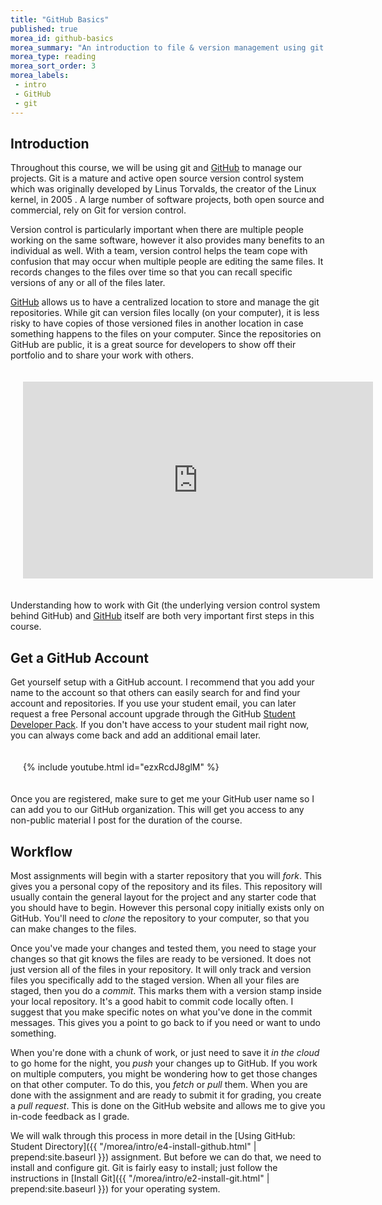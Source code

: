 ```yaml
---
title: "GitHub Basics"
published: true
morea_id: github-basics
morea_summary: "An introduction to file & version management using git on GitHub."
morea_type: reading
morea_sort_order: 3
morea_labels:
 - intro
 - GitHub
 - git
---
```


## Introduction
Throughout this course, we will be using git and [GitHub](http://github.com/) to manage our projects. Git is a mature and active open source version control system which was originally developed by Linus Torvalds, the creator of the Linux kernel, in 2005 . A large number of software projects, both open source and commercial, rely on Git for version control.

Version control is particularly important when there are multiple people working on the same software, however it also provides many benefits to an individual as well.  With a team, version control helps the team cope with confusion that may occur when multiple people are editing the same files.  It records changes to the files over time so that you can recall specific versions of any or all of the files later.

[GitHub](http://github.com/) allows us to have a centralized location to store and manage the git repositories.  While git can version files locally (on your computer), it is less risky to have copies of those versioned files in another location in case something happens to the files on your computer.  Since the repositories on GitHub are public, it is a great source for developers to show off their portfolio and to share your work with others.  

<div style="padding:20px">
<div class="row">
<div class="col-xs-12 col-md-8 col-md-push-2">
  <iframe src="https://player.vimeo.com/video/89542305" width="560" height="315" frameborder="0" allowfullscreen></iframe>
</div>
</div>
</div>

Understanding how to work with Git (the underlying version control system behind GitHub) and [GitHub](http://github.com/) itself are both very important first steps in this course.

## Get a GitHub Account
Get yourself setup with a GitHub account.  I recommend that you add your name to the account so that others can easily search for and find your account and repositories. If you use your student email, you can later request a free Personal account upgrade through the GitHub [Student Developer Pack](https://education.github.com/pack).  If you don't have access to your student mail right now, you can always come back and add an additional email later.

<div style="padding:20px">
<div class="row">
<div class="col-xs-12 col-md-8 col-md-push-2">
  {%  include youtube.html  id="ezxRcdJ8glM" %}
</div>
</div>
</div>

Once you are registered, make sure to get me your GitHub user name so I can add you to our GitHub organization.  This will get you access to any non-public material I post for the duration of the course.

## Workflow
Most assignments will begin with a starter repository that you will *fork*.  This gives you a personal copy of the repository and its files.  This repository will usually contain the general layout for the project and any starter code that you should have to begin.  However this personal copy initially exists only on GitHub.  You'll need to *clone* the repository to your computer, so that you can make changes to the files.

Once you've made your changes and tested them, you need to stage your changes so that git knows the files are ready to be versioned.  It does not just version all of the files in your repository.  It will only track and version files you specifically add to the staged version.  When all your files are staged, then you do a *commit*.  This marks them with a version stamp inside your local repository.  It's a good habit to commit code locally often. I suggest that you make specific notes on what you've done in the commit messages.  This gives you a point to go back to if you need or want to undo something.  

When you're done with a chunk of work, or just need to save it *in the cloud* to go home for the night, you *push* your changes up to GitHub.  If you work on multiple computers, you might be wondering how to get those changes on that other computer.  To do this, you *fetch* or *pull* them.  When you are done with the assignment and are ready to submit it for grading, you create a *pull request*.  This is done on the GitHub website and allows me to give you in-code feedback as I  grade.  

We will walk through this process in more detail in the [Using GitHub: Student Directory]({{ "/morea/intro/e4-install-github.html" | prepend:site.baseurl }}) assignment. But before we can do that, we need to install and configure git. Git is fairly easy to install; just follow the instructions in [Install Git]({{ "/morea/intro/e2-install-git.html" | prepend:site.baseurl }}) for your operating system.
